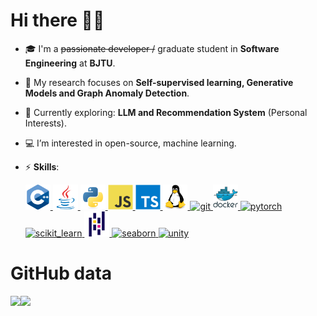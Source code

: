 <!-- ### Hi there 👋 -->
# Hi there 👋✨

- 🎓 I'm a ~~passionate developer /~~ graduate student in **Software Engineering** at **BJTU**.

- 🔬 My research focuses on **Self-supervised learning, Generative Models and Graph Anomaly Detection**.

- 🌱 Currently exploring: **LLM and Recommendation System** (Personal Interests).

- 💻 I’m interested in open-source, machine learning.

- ⚡ **Skills**:

    <p align="left">
        <a href="https://www.w3schools.com/cpp/" target="_blank" rel="noreferrer">
            <img src="https://raw.githubusercontent.com/devicons/devicon/master/icons/cplusplus/cplusplus-original.svg"
                alt="cplusplus" width="40" height="40" />
        </a>
        <a href="https://www.java.com" target="_blank" rel="noreferrer">
            <img src="https://raw.githubusercontent.com/devicons/devicon/master/icons/java/java-original.svg" alt="java"
                width="40" height="40" />
        </a>
        <a href="https://www.python.org" target="_blank" rel="noreferrer">
            <img src="https://raw.githubusercontent.com/devicons/devicon/master/icons/python/python-original.svg"
                alt="python" width="40" height="40" />
        </a>
        <a href="https://developer.mozilla.org/en-US/docs/Web/JavaScript" target="_blank" rel="noreferrer">
            <img src="https://raw.githubusercontent.com/devicons/devicon/master/icons/javascript/javascript-original.svg"
                alt="javascript" width="40" height="40" />
        </a>
        <a href="https://www.typescriptlang.org/" target="_blank" rel="noreferrer">
            <img src="https://raw.githubusercontent.com/devicons/devicon/master/icons/typescript/typescript-original.svg"
                alt="typescript" width="40" height="40" />
        </a>
        <a href="https://www.linux.org/" target="_blank" rel="noreferrer">
            <img src="https://raw.githubusercontent.com/devicons/devicon/master/icons/linux/linux-original.svg"
                alt="linux" width="40" height="40" />
        </a>
        <a href="https://git-scm.com/" target="_blank" rel="noreferrer">
            <img src="https://www.vectorlogo.zone/logos/git-scm/git-scm-icon.svg" alt="git" width="40" height="40" />
        </a>
        <a href="https://www.docker.com/" target="_blank" rel="noreferrer">
            <img src="https://raw.githubusercontent.com/devicons/devicon/master/icons/docker/docker-original-wordmark.svg"
                alt="docker" width="40" height="40" />
        </a>
        <a href="https://pytorch.org/" target="_blank" rel="noreferrer">
            <img src="https://www.vectorlogo.zone/logos/pytorch/pytorch-icon.svg" alt="pytorch" width="40"
                height="40" />
        </a>
        <a href="https://scikit-learn.org/" target="_blank" rel="noreferrer">
            <img src="https://upload.wikimedia.org/wikipedia/commons/0/05/Scikit_learn_logo_small.svg"
                alt="scikit_learn" width="40" height="40" />
        </a>
        <a href="https://pandas.pydata.org/" target="_blank" rel="noreferrer">
            <img src="https://raw.githubusercontent.com/devicons/devicon/2ae2a900d2f041da66e950e4d48052658d850630/icons/pandas/pandas-original.svg"
                alt="pandas" width="40" height="40" />
        </a>
        <a href="https://seaborn.pydata.org/" target="_blank" rel="noreferrer">
            <img src="https://seaborn.pydata.org/_images/logo-mark-lightbg.svg" alt="seaborn" width="40" height="40" />
        </a>
        <a href="https://unity.com/" target="_blank" rel="noreferrer">
            <img src="https://www.vectorlogo.zone/logos/unity3d/unity3d-icon.svg" alt="unity" width="40" height="40" />
        </a>
    </p>


# GitHub data

<!-- https://github.com/anuraghazra/github-readme-stats -->

<!-- md -->
<!-- ![Github Stats](https://github-readme-stats.vercel.app/api?username=Lqyrmk&show_icons=true&theme=chartreuse-dark&count_private=true) -->
<!-- ![Top Langs](https://github-readme-stats.vercel.app/api/top-langs/?username=Lqyrmk&theme=tokyonight&layout=compact&hide=html,css,javascript) -->
<!-- ![Readme Card](https://github-readme-stats.vercel.app/api/pin/?username=Lqyrmk&repo=shipping_transportation&theme=prussian) -->

<!-- html -->
<div align="center" style="display: flex;">
	<img height=200 src="https://github-readme-stats.vercel.app/api?username=Lqyrmk&show_icons=true&title_color=DD6387&text_color=6899EA&icon_color=B4BEFE&bg_color=35,F38BA8,FAB387,F9E2AF,A6E3A1,74C7EC,B4BEFE&count_private=true&hide_border=true" />
	<img height=200 src="https://github-readme-stats.vercel.app/api/top-langs/?username=Lqyrmk&title_color=C678DD&bg_color=35,B4BEFE,74C7EC,A6E3A1,F9E2AF,FAB387,F38BA8&layout=compact&hide_border=true" />
</div>

<!-- !<img src="https://github-readme-streak-stats.herokuapp.com/?user=Lqyrmk&theme=ambient_gradient" /> -->

<!--
**Lqyrmk/Lqyrmk** is a ✨ _special_ ✨ repository because its `README.md` (this file) appears on your GitHub profile.

Here are some ideas to get you started:

- 🔭 I’m currently working on ...
- 🌱 I’m currently learning ...
- 👯 I’m looking to collaborate on ...
- 🤔 I’m looking for help with ...
- 💬 Ask me about ...
- 📫 How to reach me: ...
- 😄 Pronouns: ...
- ⚡ Fun fact: ...
-->

